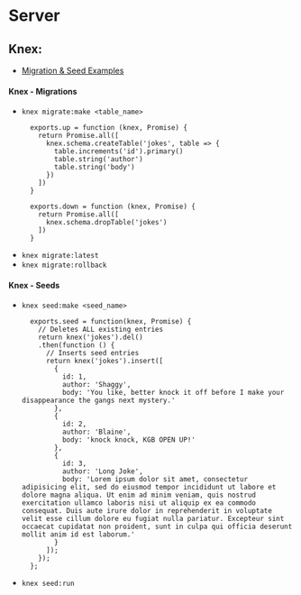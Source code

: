 # Server

## Knex:
  * [Migration & Seed Examples](https://gist.github.com/NigelEarle/70db130cc040cc2868555b29a0278261)
#### Knex - Migrations
  * `knex migrate:make <table_name>`
    ```
      exports.up = function (knex, Promise) {
        return Promise.all([
          knex.schema.createTable('jokes', table => {
            table.increments('id').primary()
            table.string('author')
            table.string('body')
          })
        ])
      }

      exports.down = function (knex, Promise) {
        return Promise.all([
          knex.schema.dropTable('jokes')
        ])
      }
    ```
  * `knex migrate:latest`
  * `knex migrate:rollback`

#### Knex - Seeds
  * `knex seed:make <seed_name>`
    ```
      exports.seed = function(knex, Promise) {
        // Deletes ALL existing entries
        return knex('jokes').del()
        .then(function () {
          // Inserts seed entries
          return knex('jokes').insert([
            {
              id: 1,
              author: 'Shaggy',
              body: 'You like, better knock it off before I make your disappearance the gangs next mystery.'
            },
            {
              id: 2,
              author: 'Blaine',
              body: 'knock knock, KGB OPEN UP!'
            },
            {
              id: 3,
              author: 'Long Joke',
              body: 'Lorem ipsum dolor sit amet, consectetur adipisicing elit, sed do eiusmod tempor incididunt ut labore et dolore magna aliqua. Ut enim ad minim veniam, quis nostrud exercitation ullamco laboris nisi ut aliquip ex ea commodo consequat. Duis aute irure dolor in reprehenderit in voluptate velit esse cillum dolore eu fugiat nulla pariatur. Excepteur sint occaecat cupidatat non proident, sunt in culpa qui officia deserunt mollit anim id est laborum.'
            }
          ]);
        });
      };
    ```
  * `knex seed:run`
